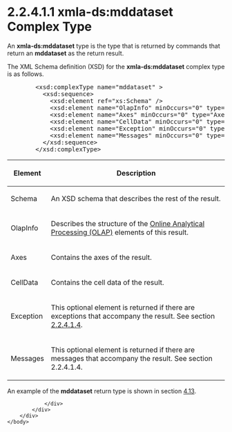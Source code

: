 <html dir="LTR" xmlns:mshelp="http://msdn.microsoft.com/mshelp" xmlns:ddue="http://ddue.schemas.microsoft.com/authoring/2003/5" xmlns:xlink="http://www.w3.org/1999/xlink" xmlns:tool="http://www.microsoft.com/tooltip">
    <head>
        <meta http-equiv="Content-Type" content="text/html; CHARSET=utf-8"></meta>
        <meta name="save" content="history"></meta>
        <title>2.2.4.1.1 xmla-ds:mddataset Complex Type</title>
        <xml>
            <mshelp:toctitle title="2.2.4.1.1 xmla-ds:mddataset Complex Type"></mshelp:toctitle>
            <mshelp:rltitle title="[MS-SSAS]: xmla-ds:mddataset Complex Type"></mshelp:rltitle>
            <mshelp:keyword index="A" term="62402f88-5083-4e48-beaf-5edfbacc9106"></mshelp:keyword>
            <mshelp:attr name="DCSext.ContentType" value="open specification"></mshelp:attr>
            <mshelp:attr name="AssetID" value="62402f88-5083-4e48-beaf-5edfbacc9106"></mshelp:attr>
            <mshelp:attr name="TopicType" value="kbRef"></mshelp:attr>
            <mshelp:attr name="DCSext.Title" value="[MS-SSAS]: xmla-ds:mddataset Complex Type" />
        </xml>
    </head>
    <body>
        <div id="header">
            <h1 class="heading">2.2.4.1.1 xmla-ds:mddataset Complex Type</h1>
        </div>
        <div id="mainSection">
            <div id="mainBody">
                <div id="allHistory" class="saveHistory"></div>
                <div id="sectionSection0" class="section" name="collapseableSection">
                    

<p>An <b>xmla-ds:mddataset</b> type is the type that is
returned by commands that return an <b>mddataset</b> as the return result.</p>

<p>The XML Schema definition (XSD) for the <b>xmla-ds:mddataset</b>
complex type is as follows.</p>

<dl>
<dd>
<div><pre>   &lt;xsd:complexType name=&quot;mddataset&quot; &gt;
     &lt;xsd:sequence&gt;
       &lt;xsd:element ref=&quot;xs:Schema&quot; /&gt;
       &lt;xsd:element name=&quot;OlapInfo&quot; minOccurs=&quot;0&quot; type=&quot;OlapInfo&quot; /&gt;
       &lt;xsd:element name=&quot;Axes&quot; minOccurs=&quot;0&quot; type=&quot;Axes&quot; /&gt;
       &lt;xsd:element name=&quot;CellData&quot; minOccurs=&quot;0&quot; type=&quot;CellData&quot; /&gt;
       &lt;xsd:element name=&quot;Exception&quot; minOccurs=&quot;0&quot; type=&quot;Exception&quot; /&gt;
       &lt;xsd:element name=&quot;Messages&quot; minOccurs=&quot;0&quot; type=&quot;Messages&quot; /&gt;
     &lt;/xsd:sequence&gt;
   &lt;/xsd:complexType&gt;
</pre></div>
</dd></dl>

<table>
 <thead>
  <tr>
   <th>
   <p>Element</p>
   </th>
   <th>
   <p>Description</p>
   </th>
  </tr>
 </thead>
 <tr>
  <td>
  <p>Schema</p>
  </td>
  <td>
  <p>An XSD schema that describes the rest of the result.</p>
  </td>
 </tr>
 <tr>
  <td>
  <p>OlapInfo</p>
  </td>
  <td>
  <p>Describes the structure of the <a href="8676f5ce-62d4-4244-a326-634bfed4aba4.html#gt_055c223a-52f1-4d41-b95b-d7c60eaa388f">Online Analytical Processing
  (OLAP)</a> elements of this result.</p>
  </td>
 </tr>
 <tr>
  <td>
  <p>Axes</p>
  </td>
  <td>
  <p>Contains the axes of the result.</p>
  </td>
 </tr>
 <tr>
  <td>
  <p>CellData</p>
  </td>
  <td>
  <p>Contains the cell data of the result.</p>
  </td>
 </tr>
 <tr>
  <td>
  <p>Exception</p>
  </td>
  <td>
  <p>This optional element is returned if there are
  exceptions that accompany the result. See section <a href="0f9ccf3d-05d7-4b43-97c3-a3037b1ec2f1.html">2.2.4.1.4</a>.</p>
  </td>
 </tr>
 <tr>
  <td>
  <p>Messages</p>
  </td>
  <td>
  <p>This optional element is returned if there are
  messages that accompany the result. See section 2.2.4.1.4.</p>
  </td>
 </tr>
</table>

<p>An example of the <b>mddataset</b> return type is shown in
section <a href="f9bdaa97-c8a3-4667-b462-1e1e51461dd2.html">4.13</a>.</p>


                </div>
            </div>
        </div>
    </body>
</html>